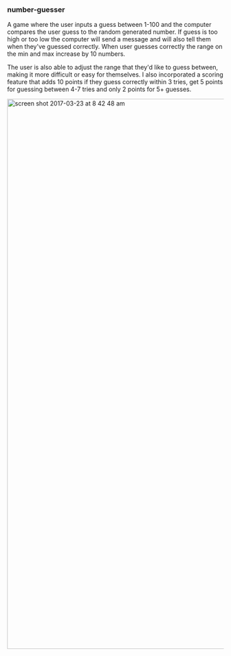 ### number-guesser

A game where the user inputs a guess between 1-100 and the computer compares the user guess to the random generated number. If guess is
too high or too low the computer will send a message and will also tell them when they've guessed correctly. When user guesses correctly
the range on the min and max increase by 10 numbers. 

The user is also able to adjust the range that they'd like to guess between, making it more difficult or easy for themselves.
I also incorporated a scoring feature that adds 10 points if they guess correctly within 3 tries, get 5 points for guessing between 
4-7 tries and only 2 points for 5+ guesses. 

<img width="1276" alt="screen shot 2017-03-23 at 8 42 48 am" src="https://cloud.githubusercontent.com/assets/18603030/24253081/ef2e2fc0-0fa4-11e7-8db8-450af7ec56ee.png">
